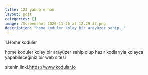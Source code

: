 ```yaml
---
title: 123 yakup erhan
layout: post
categories: []
image: /Screenshot 2020-11-26 at 12.29.37.png
description: "home koduler kolay bir arayüzer sahip.."
---
```



1.Home koduler

home koduler kolay bir arayüzer sahip olup hazır kodlarıyla kolayca yapabileceğiniz bir web sitesi

sitenin linki.https://www.kodular.io
